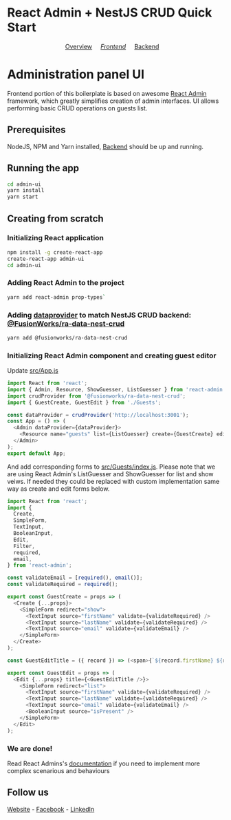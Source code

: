 # React Admin + NestJS CRUD Quick Start

<p align="center">
  <a href="../README.md">Overview</a>
  &nbsp;&nbsp;&nbsp;
  <i><a href="README.md">Frontend</a></i>
  &nbsp;&nbsp;&nbsp;
  <a href="../api/README.md">Backend</a>
  &nbsp;&nbsp;&nbsp;
</p>

# Administration panel UI

Frontend portion of this boilerplate is based on awesome [React Admin](https://github.com/marmelab/react-admin) framework, which greatly simplifies creation of admin interfaces. UI allows performing basic CRUD operations on guests list.

## Prerequisites

NodeJS, NPM and Yarn installed, [Backend](../api/README.md) should be up and running.

## Running the app

```bash
cd admin-ui
yarn install
yarn start
```

## Creating from scratch

### Initializing React application

```bash
npm install -g create-react-app
create-react-app admin-ui
cd admin-ui
```

### Adding React Admin to the project

```bash
yarn add react-admin prop-types`
```

### Adding [dataprovider](https://marmelab.com/react-admin/DataProviders.html) to match NestJS CRUD backend: [@FusionWorks/ra-data-nest-crud](https://github.com/FusionWorks/react-admin-nestjsx-crud-dataprovider)

```bash
yarn add @fusionworks/ra-data-nest-crud
```

### Initializing React Admin component and creating guest editor

Update [src/App.js](src/App.js)

```javascript
import React from 'react';
import { Admin, Resource, ShowGuesser, ListGuesser } from 'react-admin';
import crudProvider from '@fusionworks/ra-data-nest-crud';
import { GuestCreate, GuestEdit } from './Guests';

const dataProvider = crudProvider('http://localhost:3001');
const App = () => (
  <Admin dataProvider={dataProvider}>
    <Resource name="guests" list={ListGuesser} create={GuestCreate} edit={GuestEdit} show={ShowGuesser} />
  </Admin>
);
export default App;
```

And add corresponding forms to [src/Guests/index.js](src/Guests/index.js). Please note that we are using React Admin's ListGuesser and ShowGuesser for list and show veiws. If needed they could be replaced with custom implementation same way as create and edit forms below.

```javascript
import React from 'react';
import {
  Create,
  SimpleForm,
  TextInput,
  BooleanInput,
  Edit,
  Filter,
  required,
  email,
} from 'react-admin';

const validateEmail = [required(), email()];
const validateRequired = required();

export const GuestCreate = props => (
  <Create {...props}>
    <SimpleForm redirect="show">
      <TextInput source="firstName" validate={validateRequired} />
      <TextInput source="lastName" validate={validateRequired} />
      <TextInput source="email" validate={validateEmail} />
    </SimpleForm>
  </Create>
);

const GuestEditTitle = ({ record }) => (<span>{`${record.firstName} ${record.lastName}`}</span>);

export const GuestEdit = props => (
  <Edit {...props} title={<GuestEditTitle />}>
    <SimpleForm redirect="list">
      <TextInput source="firstName" validate={validateRequired} />
      <TextInput source="lastName" validate={validateRequired} />
      <TextInput source="email" validate={validateEmail} />
      <BooleanInput source="isPresent" />
    </SimpleForm>
  </Edit>
);
```

### We are done!

Read React Admins's [documentation](https://marmelab.com/react-admin/index.html) if you need to implement more complex scenarious and behaviours

## Follow us
[Website](https://fusion.works) - [Facebook](https://www.facebook.com/FusionWorksMD/) - [LinkedIn](https://www.linkedin.com/company/fusionworks-moldova/)